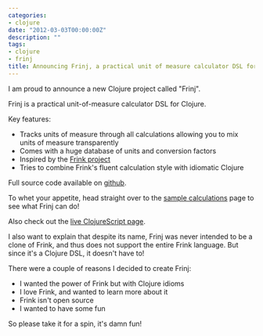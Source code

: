 ```yaml
---
categories:
- clojure
date: "2012-03-03T00:00:00Z"
description: ""
tags:
- clojure
- frinj
title: Announcing Frinj, a practical unit of measure calculator DSL for Clojure
---
```


I am proud to announce a new Clojure project called "Frinj".

Frinj is a practical unit-of-measure calculator DSL for Clojure.

Key features:

* Tracks units of measure through all calculations allowing you to mix units of measure transparently
* Comes with a huge database of units and conversion factors
* Inspired by the [Frink project](http://futureboy.us/frinkdocs/)
* Tries to combine Frink's fluent calculation style with idiomatic Clojure

Full source code available on [github](https://github.com/martintrojer/frinj).

To whet your appetite, head straight over to the [sample calculations](https://github.com/martintrojer/frinj/blob/master/src/frinj/examples.clj) page to see what Frinj can do!

Also check out the [live ClojureScript page](/frinj-demo/index.html).

I also want to explain that despite its name, Frinj was never intended to be a clone of Frink, and thus does not support the entire Frink language. But since it's a Clojure DSL, it doesn't have to!

There were a couple of reasons I decided to create Frinj:

* I wanted the power of Frink but with Clojure idioms
* I love Frink, and wanted to learn more about it
* Frink isn't open source
* I wanted to have some fun

So please take it for a spin, it's damn fun!
